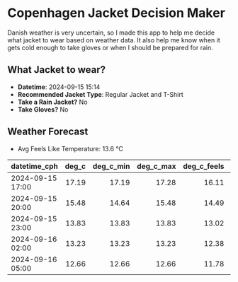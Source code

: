
# Copenhagen Jacket Decision Maker

Danish weather is very uncertain, so I made this app to help me decide what jacket to wear based on weather data. 
It also help me know when it gets cold enough to take gloves or when I should be prepared for rain.

## What Jacket to wear?

- **Datetime**: 2024-09-15 15:14
- **Recommended Jacket Type**: Regular Jacket and T-Shirt
- **Take a Rain Jacket?** No
- **Take Gloves?** No

## Weather Forecast
- Avg Feels Like Temperature: 13.6 °C

| datetime_cph     |   deg_c |   deg_c_min |   deg_c_max |   deg_c_feels | weather   | wind   | rain   |
|:-----------------|--------:|------------:|------------:|--------------:|:----------|:-------|:-------|
| 2024-09-15 17:00 |   17.19 |       17.19 |       17.28 |         16.11 | Clouds    | Low    | None   |
| 2024-09-15 20:00 |   15.48 |       14.64 |       15.48 |         14.49 | Clouds    | Low    | None   |
| 2024-09-15 23:00 |   13.83 |       13.83 |       13.83 |         13.02 | Clouds    | Low    | None   |
| 2024-09-16 02:00 |   13.23 |       13.23 |       13.23 |         12.38 | Clouds    | Low    | None   |
| 2024-09-16 05:00 |   12.66 |       12.66 |       12.66 |         11.78 | Clouds    | Low    | None   |
        
